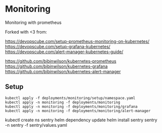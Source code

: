 # Monitoring

Monitoring with prometheus

Forked with <3 from:

https://devopscube.com/setup-prometheus-monitoring-on-kubernetes/
https://devopscube.com/setup-grafana-kubernetes/
https://devopscube.com/alert-manager-kubernetes-guide/

https://github.com/bibinwilson/kubernetes-prometheus
https://github.com/bibinwilson/kubernetes-grafana
https://github.com/bibinwilson/kubernetes-alert-manager

## Setup

    kubectl apply -f deployments/monitoring/setup/namespace.yaml
    kubectl apply -n monitoring -f deployments/monitoring
    kubectl apply -n monitoring -f deployments/monitoring/grafana
    kubectl apply -n monitoring -f deployments/monitoring/alert-manager

kubectl create ns sentry
helm dependency update
helm install sentry sentry -n sentry -f sentry/values.yaml
